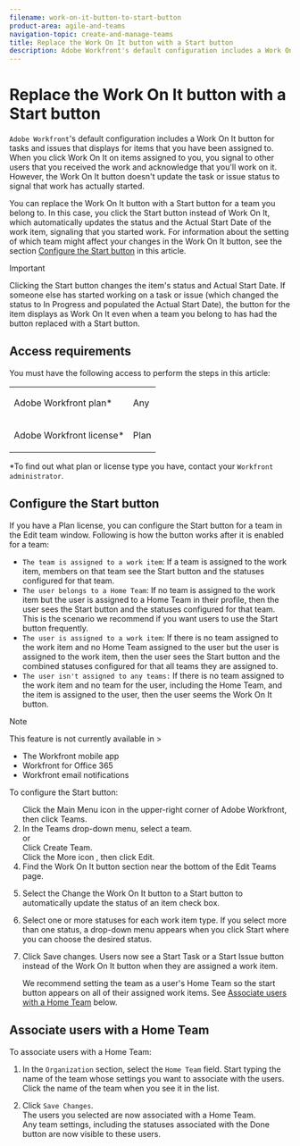 ```yaml
---
filename: work-on-it-button-to-start-button
product-area: agile-and-teams
navigation-topic: create-and-manage-teams
title: Replace the Work On It button with a Start button
description: Adobe Workfront's default configuration includes a Work On It button for tasks and issues that displays for items that you have been assigned to. When you click Work On It on items assigned to you, you signal to other users that you received the work and acknowledge that you'll work on it. However, the Work On It button doesn't update the task or issue status to signal that work has actually started.
---
```


# Replace the Work On It button with a Start button

`Adobe Workfront`'s default configuration includes a Work On It button for tasks and issues that displays for items that you have been assigned to. When you click Work On It on items assigned to you, you signal to other users that you received the work and acknowledge that you'll work on it. However, the Work On It button doesn't update the task or issue status to signal that work has actually started.

You can replace the Work On It button with a Start button for a team you belong to. In this case, you click the Start button instead of Work On It, which automatically updates the status and the Actual Start Date of the work item, signaling that you started work. For information about the setting of which team might affect your changes in the Work On It button, see the section [Configure the Start button](#configur) in this article.

>[!IMPORTANT]
>
>Clicking the Start button changes the item's status and Actual Start Date. If someone else has started working on a task or issue (which changed the status to In Progress and populated the Actual Start Date), the button for the item displays as Work On It even when a team you belong to has had the button replaced with a Start button.

## Access requirements

You must have the following access to perform the steps in this article:

<table cellspacing="0"> 
 <col> 
 </col> 
 <col> 
 </col> 
 <tbody> 
  <tr> 
   <td role="rowheader"><span>Adobe Workfront</span> plan*</td> 
   <td> <p>Any</p> </td> 
  </tr> 
  <tr> 
   <td role="rowheader"><span>Adobe Workfront</span> license*</td> 
   <td> <p>Plan</p> </td> 
  </tr> 
 </tbody> 
</table>

&#42;To find out what plan or license type you have, contact your `Workfront administrator`.

## Configure the Start button

If you have a Plan license, you can configure the Start button for a team in the Edit team window. Following is how the button works after it is enabled for a team:

* `The team is assigned to a work item`: If a team is assigned to the work item, members on that team see the Start button and the statuses configured for that team.
* `The user belongs to a Home Team`: If no team is assigned to the work item but the user is assigned to a Home Team in their profile, then the user sees the Start button and the statuses configured for that team. This is the scenario we recommend if you want users to use the Start button frequently.
* `The user is assigned to a work item`: If there is no team assigned to the work item and no Home Team assigned to the user but the user is assigned to the work item, then the user sees the Start button and the combined statuses configured for that all teams they are assigned to.
* `The user isn't assigned to any teams:` If there is no team assigned to the work item and no team for the user, including the Home Team, and the item is assigned to the user, then the user seems the Work On It button.

>[!NOTE]
>
>This feature is not currently available in >
>* The Workfront mobile app
>* Workfront for Office 365
>* Workfront email notifications
>

To configure the Start button:

<ol> Click the Main Menu icon in the upper-right corner of Adobe Workfront, then click Teams. 
 <li value="2">In the <span class="bold">Teams</span> drop-down menu, select a team.<br>or<br>Click <span class="bold">Create Team</span>.</li> Click the More icon , then click Edit. 
 <li value="4">Find the <span class="bold">Work On It</span> button section near the bottom of the Edit Teams page.</li> 
 <li value="5"> <p>Select the <span class="bold">Change the Work On It button to a Start button to automatically update the status of an item</span> check box.</p> </li> 
 <li value="6"> <p>Select one or more statuses for each work item type. If you select more than one status, a drop-down menu appears when you click Start where you can choose the desired status.</p> </li> 
 <li value="7"> <p>Click <span class="bold">Save changes</span>. Users now see a Start Task or a Start Issue button instead of the Work On It button when they are assigned a work item.<br></p> <note type="note">
   We recommend setting the team as a user's Home Team so the start button appears on all of their assigned work items. See 
   <a href="#associat" class="MCXref xref">Associate users with a Home Team</a> below.
  </note> </li> 
</ol>

## Associate users with a Home Team

To associate users with a Home Team:

1. In the `Organization` section, select the `Home Team` field. Start typing the name of the team whose settings you want to associate with the&nbsp;users. Click the name of the team when you see it in the list.

1. Click `Save Changes`.  
   The&nbsp;users you selected are now associated with a&nbsp;Home Team. &nbsp;  
   Any team settings, including the statuses associated with the Done button are now visible to these users.&nbsp;

